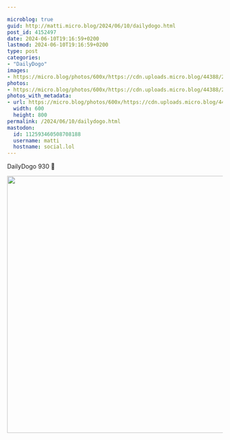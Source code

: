 ```yaml
---

microblog: true
guid: http://matti.micro.blog/2024/06/10/dailydogo.html
post_id: 4152497
date: 2024-06-10T19:16:59+0200
lastmod: 2024-06-10T19:16:59+0200
type: post
categories:
- "DailyDogo"
images:
- https://micro.blog/photos/600x/https://cdn.uploads.micro.blog/44388/2024/545e6c215b414da0b773b1615e0dde68.jpg
photos:
- https://micro.blog/photos/600x/https://cdn.uploads.micro.blog/44388/2024/545e6c215b414da0b773b1615e0dde68.jpg
photos_with_metadata:
- url: https://micro.blog/photos/600x/https://cdn.uploads.micro.blog/44388/2024/545e6c215b414da0b773b1615e0dde68.jpg
  width: 600
  height: 800
permalink: /2024/06/10/dailydogo.html
mastodon:
  id: 112593460508708188
  username: matti
  hostname: social.lol
---
```

DailyDogo 930 🐶

<img src="/media/uploads/2024/545e6c215b414da0b773b1615e0dde68.jpg" width="600" alt="" />
